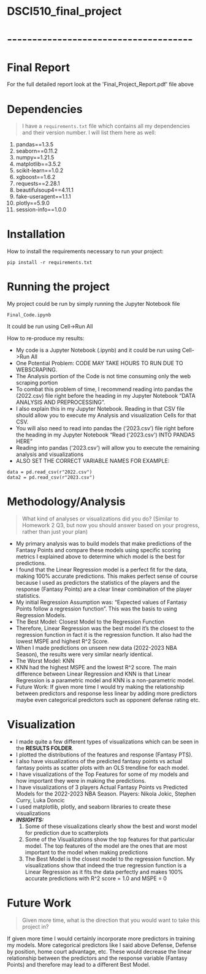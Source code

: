 # DSCI510_final_project
# -------------------------------------

# Final Report 

For the full detailed report look at the 'Final_Project_Report.pdf' file above

# Dependencies

> I have a `requirements.txt` file which contains all my dependencies and their version number.
I will list them here as well:
1. pandas==1.3.5
2. seaborn==0.11.2
3. numpy==1.21.5
4. matplotlib==3.5.2
5. scikit-learn==1.0.2
6. xgboost==1.6.2
7. requests==2.28.1
8. beautifulsoup4==4.11.1
9. fake-useragent==1.1.1
10. plotly==5.9.0
11. session-info==1.0.0

# Installation

How to install the requirements necessary to run your project:  

```
pip install -r requirements.txt
```
# Running the project

My project could be run by simply running the Jupyter Notebook file 

```
Final_Code.ipynb
```
It could be run using Cell->Run All

 How to re-produce my results:
- My code is a Jupyter Notebook (.ipynb) and it could be run using Cell->Run 
All
- One Potential Problem: CODE MAY TAKE HOURS TO RUN DUE TO WEBSCRAPING.
- The Analysis portion of the Code is not time consuming only the web scraping portion 
- To combat this problem of time, I recommend reading into pandas the (2022.csv) file
right before the heading in my Jupyter Notebook “DATA ANALYSIS AND 
PREPROCESSING”.
- I also explain this in my Jupyter Notebook. Reading in that CSV file should 
allow you to execute my Analysis and visualization Cells for that CSV.
- You will also need to read into pandas the (‘2023.csv’) file right before the
heading in my Jupyter Notebook “Read ('2023.csv') INTO PANDAS 
HERE”
- Reading into pandas ('2023.csv') will allow you to execute the remaining analysis and visualizations
- ALSO SET THE CORRECT VARIABLE NAMES FOR EXAMPLE:
```
data = pd.read_csv(r"2022.csv")
data2 = pd.read_csv(r"2023.csv")
```
# Methodology/Analysis

> What kind of analyses or visualizations did you do? (Similar to Homework 2 Q3, but now you should answer based on your progress, rather than just your plan)  

- My primary analysis was to build models that make predictions of the 
Fantasy Points and compare these models using specific scoring metrics I 
explained above to determine which model is the best for predictions.
- I found that the Linear Regression model is a perfect fit for the data,
making 100% accurate predictions. This makes perfect sense of course 
because I used as predictors the statistics of the players and the response 
(Fantasy Points) are a clear linear combination of the player statistics.
- My initial Regression Assumption was: “Expected values of Fantasy 
Points follow a regression function”. This was the basis to using 
Regression Models.
- The Best Model: Closest Model to the Regression Function 
- Therefore, Linear Regression was the best model it’s the closest to the 
regression function in fact it is the regression function. It also had the 
lowest MSPE and highest R^2 Score.
- When I made predictions on unseen new data (2022-2023 NBA Season), 
the results were very similar nearly identical.
- The Worst Model: KNN 
- KNN had the highest MSPE and the lowest R^2 score. The main 
difference between Linear Regression and KNN is that Linear Regression 
is a parametric model and KNN is a non-parametric model.
- Future Work: If given more time I would try making the relationship 
between predictors and response less linear by adding more predictors 
maybe even categorical predictors such as opponent defense rating etc.

# Visualization
- I made quite a few different types of visualizations which can be seen in the **RESULTS FOLDER**.
- I plotted the distributions of the features and response (Fantasy PTS). 
- I also have visualizations of the predicted fantasy points vs actual fantasy 
points as scatter plots with an OLS trendline for each model.
- I have visualizations of the Top Features for some of my models and how 
important they were in making the predictions.
- I have visualizations of 3 players Actual Fantasy Points vs Predicted 
Models for the 2022-2023 NBA Season. Players: Nikola Jokic, Stephen 
Curry, Luka Doncic
- I used matplotlib, plotly, and seaborn libraries to create these visualizations
- ***INSIGHTS:*** 
  1. Some of these visualizations clearly show the best and worst model for prediction due to scatterplots
  2. Some of the Visualizations show the top features for that particular model. The top features of the model are the ones that are most important to the model when making predictions
  3. The Best Model is the closest model to the regression function. My visualizations show that indeed the true regression function is a Linear Regression as it fits the data perfectly and makes 100% accurate predictions with R^2 score = 1.0 and MSPE = 0 

# Future Work

> Given more time, what is the direction that you would want to take this project in?

 If given more time I would certainly incorporate more predictors in training my 
models. More categorical predictors like I said above Defense, Defense by 
position, home court advantage, etc. These would decrease the linear relationship between the predictors and the response variable (Fantasy Points) and therefore  may lead to a different Best Model.


